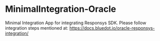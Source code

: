 # MinimalIntegration-Oracle
Minimal Integration App for integrating Responsys SDK.
Please follow integration steps mentioned at: https://docs.bluedot.io/oracle-responsys-integration/
